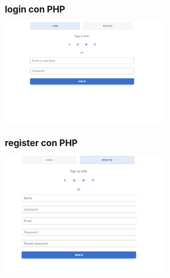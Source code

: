 # login con PHP
![Texto alternativo](image/login.png)

# register con PHP
![Texto alternativo](image/register.png)

